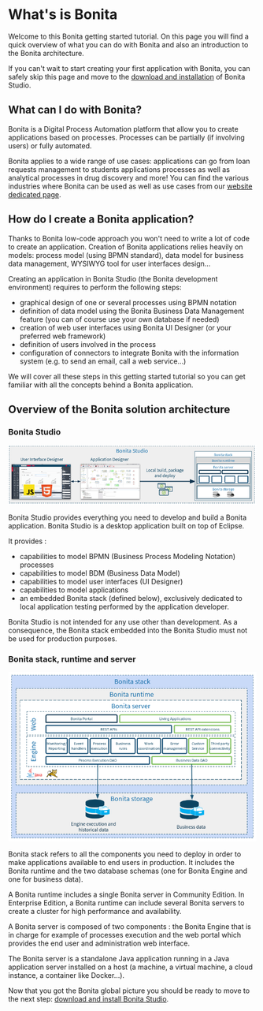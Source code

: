 # What's is Bonita

Welcome to this Bonita getting started tutorial. On this page you will find a quick overview of what you can do with Bonita and also an introduction to the Bonita architecture.

If you can't wait to start creating your first application with Bonita, you can safely skip this page and move to the [download and installation](bonita-studio-download-installation.md) of Bonita Studio.

## What can I do with Bonita?

Bonita is a Digital Process Automation platform that allow you to create applications based on processes. Processes can be  partially (if involving users) or fully automated.

Bonita applies to a wide range of use cases: applications can go from loan requests management to students applications processes as well as analytical processes in drug discovery and more! You can find the various industries where Bonita can be used as well as use cases from our [website dedicated page](https://www.bonitasoft.com/industries).

## How do I create a Bonita application?

Thanks to Bonita low-code approach you won't need to write a lot of code to create an application. Creation of Bonita applications relies heavily on models: process model (using BPMN standard), data model for business data management, WYSIWYG tool for user interfaces design...

Creating an application in Bonita Studio (the Bonita development environment) requires to perform the following steps:
- graphical design of one or several processes using BPMN notation
- definition of data model using the Bonita Business Data Management feature (you can of course use your own database if needed)
- creation of web user interfaces using Bonita UI Designer (or your preferred web framework)
- definition of users involved in the process
- configuration of connectors to integrate Bonita with the information system (e.g. to send an email, call a web service...)

We will cover all these steps in this getting started tutorial so you can get familiar with all the concepts behind a Bonita application.

## Overview of the Bonita solution architecture

### Bonita Studio

![Bonita Studio architecture](images/getting-started-tutorial/what-is-bonita/architecture-bonita-studio.png)

Bonita Studio provides everything you need to develop and build a Bonita application. Bonita Studio is a desktop application built on top of Eclipse.

It provides :
- capabilities to model BPMN (Business Process Modeling Notation) processes
- capabilities to model BDM (Business Data Model)
- capabilities to model user interfaces (UI Designer)
- capabilities to model applications
- an embedded Bonita stack (defined below), exclusively dedicated to local application testing performed by the application developer.

Bonita Studio is not intended for any use other than development. As a consequence, the Bonita stack embedded into the Bonita Studio must not be used for production purposes.

### Bonita stack, runtime and server

![Bonita stack architecture](images/getting-started-tutorial/what-is-bonita/architecture-bonita-stack.png)

Bonita stack refers to all the components you need to deploy in order to make applications available to end users in production. It includes the Bonita runtime and the two database schemas (one for Bonita Engine and one for business data).

A Bonita runtime includes a single Bonita server in Community Edition. In Enterprise Edition, a Bonita runtime can include several Bonita servers to create a cluster for high performance and availability.

A Bonita server is composed of two components : the Bonita Engine that is in charge for example of processes execution and the web portal which provides the end user and administration web interface.

The Bonita server is a standalone Java application running in a Java application server installed on a host (a machine, a virtual machine, a cloud instance, a container like Docker…).

Now that you got the Bonita global picture you should be ready to move to the next step: [download and install Bonita Studio](bonita-studio-download-installation.md).


